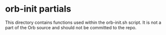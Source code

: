 # orb-init partials

This directory contains functions used within the orb-init.sh script. It is not a part of the Orb source and should not be committed to the repo.

